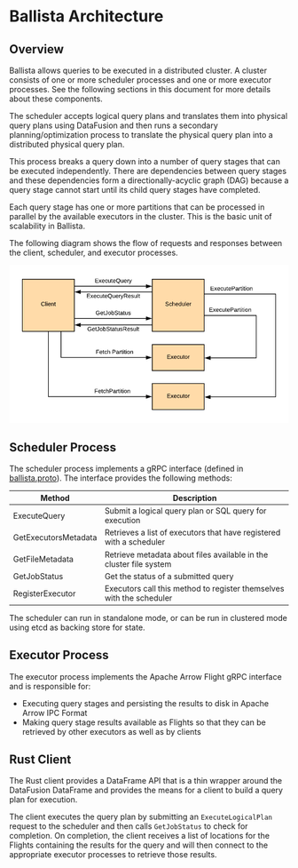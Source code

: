 <!---
  Licensed to the Apache Software Foundation (ASF) under one
  or more contributor license agreements.  See the NOTICE file
  distributed with this work for additional information
  regarding copyright ownership.  The ASF licenses this file
  to you under the Apache License, Version 2.0 (the
  "License"); you may not use this file except in compliance
  with the License.  You may obtain a copy of the License at

    http://www.apache.org/licenses/LICENSE-2.0

  Unless required by applicable law or agreed to in writing,
  software distributed under the License is distributed on an
  "AS IS" BASIS, WITHOUT WARRANTIES OR CONDITIONS OF ANY
  KIND, either express or implied.  See the License for the
  specific language governing permissions and limitations
  under the License.
-->
# Ballista Architecture

## Overview

Ballista allows queries to be executed in a distributed cluster. A cluster consists of one or 
more scheduler processes and one or more executor processes. See the following sections in this document for more
details about these components.

The scheduler accepts logical query plans and translates them into physical query plans using DataFusion and then 
runs a secondary planning/optimization process to translate the physical query plan into a distributed physical 
query plan. 

This process breaks a query down into a number of query stages that can be executed independently. There are 
dependencies between query stages and these dependencies form a directionally-acyclic graph (DAG) because a query 
stage cannot start until its child query stages have completed.

Each query stage has one or more partitions that can be processed in parallel by the available 
executors in the cluster. This is the basic unit of scalability in Ballista.

The following diagram shows the flow of requests and responses between the client, scheduler, and executor 
processes. 

![Query Execution Flow](images/query-execution.png)

## Scheduler Process

The scheduler process implements a gRPC interface (defined in 
[ballista.proto](../rust/ballista/proto/ballista.proto)). The interface provides the following methods:

| Method               | Description                                                          |
|----------------------|----------------------------------------------------------------------|
| ExecuteQuery         | Submit a logical query plan or SQL query for execution               |
| GetExecutorsMetadata | Retrieves a list of executors that have registered with a scheduler  |
| GetFileMetadata      | Retrieve metadata about files available in the cluster file system   |
| GetJobStatus         | Get the status of a submitted query                                  |
| RegisterExecutor     | Executors call this method to register themselves with the scheduler |

The scheduler can run in standalone mode, or can be run in clustered mode using etcd as backing store for state.

## Executor Process

The executor process implements the Apache Arrow Flight gRPC interface and is responsible for:

- Executing query stages and persisting the results to disk in Apache Arrow IPC Format
- Making query stage results available as Flights so that they can be retrieved by other executors as well as by 
  clients

## Rust Client

The Rust client provides a DataFrame API that is a thin wrapper around the DataFusion DataFrame and provides
the means for a client to build a query plan for execution.

The client executes the query plan by submitting an `ExecuteLogicalPlan` request to the scheduler and then calls
`GetJobStatus` to check for completion. On completion, the client receives a list of locations for the Flights 
containing the results for the query and will then connect to the appropriate executor processes to retrieve 
those results.

